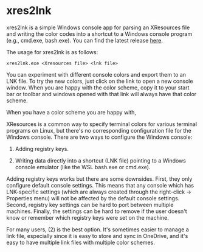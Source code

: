 
# xres2lnk

xres2lnk is a simple Windows console app for parsing an XResources file and writing
the color codes into a shortcut to a Windows console program (e.g., cmd.exe, bash.exe).
You can find the latest release [here](https://github.com/agocke/xres2lnk/releases/download/v1.0.0/xres2lnk.zip).

The usage for xres2lnk is as follows:

```
xres2lnk.exe <Xresources file> <lnk file>
```

You can experiment with different console colors and export them to an LNK file.
To try the new colors, just click on the link to open a new console window. When you are happy with the color scheme, copy it to your start bar or toolbar and windows opened with
that link will always have that color scheme.

When you have a color scheme you are happy with, 

XResources is a common way to specify terminal colors for various terminal programs on
Linux, but there's no corresponding configuration file for the Windows console. There
are two ways to configure the Windows console:

1) Adding registry keys.

2) Writing data directly into a shortcut (LNK file) pointing to a Windows console
   emulator (like the WSL bash.exe or cmd.exe).

Adding registry keys works but there are some downsides. First, they only configure
default console settings. This means that any console which has LNK-specific settings
(which are always created through the right-click -> Properties menu) will not be
affected by the default console settings. Second, registry key settings can be hard
to port between multiple machines. Finally, the settings can be hard to remove if
the user doesn't know or remember which registry keys were set on the machine.

For many users, (2) is the best option. It's sometimes easier to manage a link file,
especially since it is easy to store and sync in OneDrive, and it's easy to have
multiple link files with multiple color schemes.